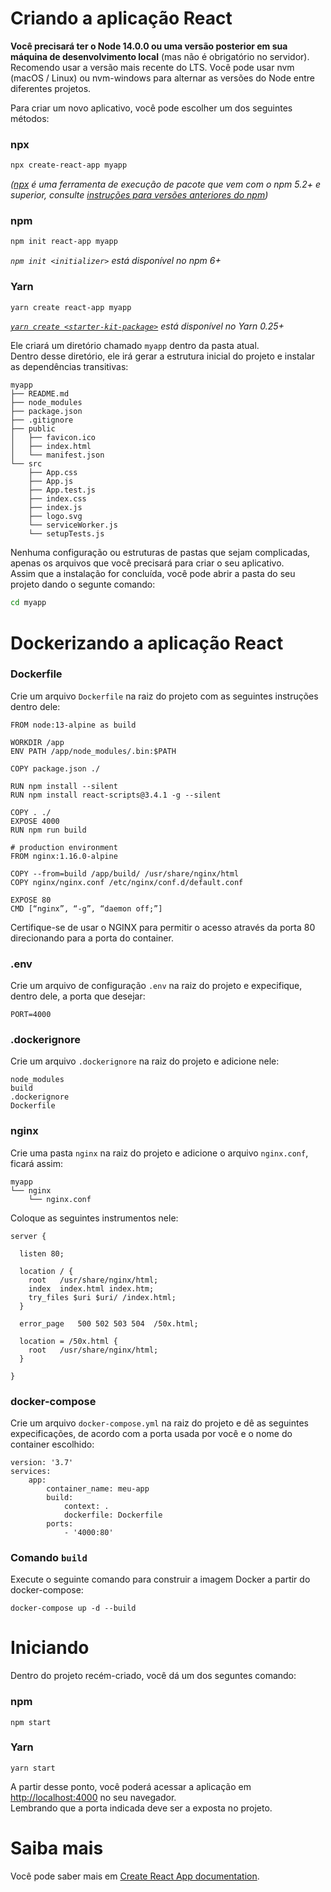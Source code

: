 # Criando a aplicação React 

**Você precisará ter o Node 14.0.0 ou uma versão posterior em sua máquina de desenvolvimento local** (mas não é obrigatório no servidor). Recomendo usar a versão mais recente do LTS. Você pode usar nvm (macOS / Linux) ou nvm-windows para alternar as versões do Node entre diferentes projetos.

Para criar um novo aplicativo, você pode escolher um dos seguintes métodos:

### npx

```sh
npx create-react-app myapp
```

_([npx](https://medium.com/@maybekatz/introducing-npx-an-npm-package-runner-55f7d4bd282b) é uma ferramenta de execução de pacote que vem com o npm 5.2+ e superior, consulte [instruções para versões anteriores do npm](https://gist.github.com/gaearon/4064d3c23a77c74a3614c498a8bb1c5f))_

### npm

```sh
npm init react-app myapp
```

_`npm init <initializer>` está disponível no npm 6+_

### Yarn

```sh
yarn create react-app myapp
```

_[`yarn create <starter-kit-package>`](https://yarnpkg.com/lang/en/docs/cli/create/) está disponível no Yarn 0.25+_

Ele criará um diretório chamado `myapp` dentro da pasta atual. <br>
Dentro desse diretório, ele irá gerar a estrutura inicial do projeto e instalar as dependências transitivas:

```
myapp
├── README.md
├── node_modules
├── package.json
├── .gitignore
├── public
│   ├── favicon.ico
│   ├── index.html
│   └── manifest.json
└── src
    ├── App.css
    ├── App.js
    ├── App.test.js
    ├── index.css
    ├── index.js
    ├── logo.svg
    └── serviceWorker.js
    └── setupTests.js
```
Nenhuma configuração ou estruturas de pastas que sejam complicadas, apenas os arquivos que você precisará para criar o seu aplicativo. <br>
Assim que a instalação for concluída, você pode abrir a pasta do seu projeto dando o segunte comando:

```sh
cd myapp
```

# Dockerizando a aplicação React

### Dockerfile
Crie um arquivo `Dockerfile` na raiz do projeto com as seguintes instruções dentro dele:

```
FROM node:13-alpine as build

WORKDIR /app
ENV PATH /app/node_modules/.bin:$PATH

COPY package.json ./

RUN npm install --silent
RUN npm install react-scripts@3.4.1 -g --silent

COPY . ./
EXPOSE 4000
RUN npm run build

# production environment
FROM nginx:1.16.0-alpine

COPY --from=build /app/build/ /usr/share/nginx/html
COPY nginx/nginx.conf /etc/nginx/conf.d/default.conf

EXPOSE 80
CMD [“nginx”, “-g”, “daemon off;”]
```

Certifique-se de usar o NGINX  para permitir o acesso através da porta 80 direcionando para a porta do container.

### .env
Crie um arquivo de configuração `.env` na raiz do projeto e expecifique, dentro dele, a porta que desejar:

```
PORT=4000
```

### .dockerignore
Crie um arquivo `.dockerignore` na raiz do projeto e adicione nele:

```
node_modules
build
.dockerignore
Dockerfile
```

### nginx
Crie uma pasta `nginx` na raiz do projeto e adicione o arquivo `nginx.conf`, ficará assim:

```
myapp
└── nginx
    └── nginx.conf
```

Coloque as seguintes instrumentos nele:
```
server {

  listen 80;

  location / {
    root   /usr/share/nginx/html;
    index  index.html index.htm;
    try_files $uri $uri/ /index.html;
  }

  error_page   500 502 503 504  /50x.html;

  location = /50x.html {
    root   /usr/share/nginx/html;
  }

}
```

### docker-compose
Crie um arquivo `docker-compose.yml` na raiz do projeto e dê as seguintes expecificações, de acordo com a porta usada por você e o nome do container escolhido:

```
version: '3.7'
services:
    app:
        container_name: meu-app
        build:
            context: .
            dockerfile: Dockerfile
        ports:
            - '4000:80'
```

### Comando `build`
Execute o seguinte comando para construir a imagem Docker a partir do docker-compose:

```
docker-compose up -d --build
```

# Iniciando
Dentro do projeto recém-criado, você dá um dos seguntes comando:

### npm

```
npm start
```

### Yarn

```
yarn start
```

A partir desse ponto, você poderá acessar a aplicação em [http://localhost:4000](http://localhost:4000) no seu navegador. <br>
Lembrando que a porta indicada deve ser a exposta no projeto.


# Saiba mais
Você pode saber mais em [Create React App documentation](https://facebook.github.io/create-react-app/docs/getting-started).




